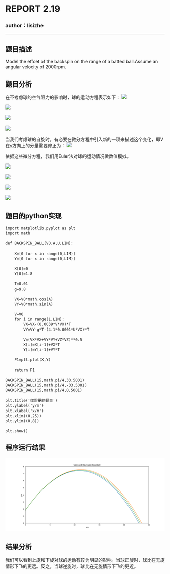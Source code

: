 # REPORT 2.19
### author：lisizhe

***
## 题目描述
Model the effcet of the backspin on the range of a batted ball.Assume an angular velocity of 2000rpm.
## 题目分析
在不考虑球的空气阻力的影响时，球的运动方程表示如下：
![](http://latex.codecogs.com/gif.latex?\frac{dx}{dt}=v_x)

![](http://latex.codecogs.com/gif.latex?\frac{dy}{dt}=v_y)

![](http://latex.codecogs.com/gif.latex?\frac{dv_x}{dt}=0)

![](http://latex.codecogs.com/gif.latex?\frac{dv_y}{dt}=-g)

当我们考虑球的自旋时，有必要在微分方程中引入新的一项来描述这个变化，即V在y方向上的分量需要修正为：
![](http://latex.codecogs.com/gif.latex?\frac{dv_y}{dt}=-g-\frac{S_{0}v_{x}\omega}{m})

依据这些微分方程，我们用Euler法对球的运动情况做数值模拟。

![](http://latex.codecogs.com/gif.latex?x_i=x_{i-1}+v_x\Delta{T})

![](http://latex.codecogs.com/gif.latex?y_i=y_{i-1}+v_y\Delta{T})

![](http://latex.codecogs.com/gif.latex?v_{x,i}=v_{x,i-1}-\frac{B_2}{m}v_{i-1}v_{x,i-1}\Delta{T})

![](http://latex.codecogs.com/gif.latex?v_{y,i}=v_{y,i-1}-g\Delta{T}-\frac{S_{0}v_{x,i-1}\omega\Delta{T}}{m})

## 题目的python实现
```
import matplotlib.pyplot as plt
import math

def BACKSPIN_BALL(V0,A,U,LIM):
    
    X=[0 for x in range(0,LIM)]
    Y=[0 for x in range(0,LIM)]
    
    X[0]=0
    Y[0]=1.8
    
    T=0.01
    g=9.8

    VX=V0*math.cos(A)
    VY=V0*math.sin(A)
   
    V=V0
    for i in range(1,LIM):
        VX=VX-(0.0039*V*VX)*T
        VY=VY-g*T-(4.1*0.0001*U*VX)*T
    
        V=(VX*VX+VY*VY+VZ*VZ)**0.5
        X[i]=X[i-1]+VX*T
        Y[i]=Y[i-1]+VY*T
           
    P1=plt.plot(X,Y)
       
    return P1

BACKSPIN_BALL(15,math.pi/4,33,5001)
BACKSPIN_BALL(15,math.pi/4,-33,5001)
BACKSPIN_BALL(15,math.pi/4,0,5001)

plt.title('你需要的题目')
plt.ylabel('y/m')
plt.xlabel('x/m')
plt.xlim((0,25))
plt.ylim((0,8))

plt.show()
```

## 程序运行结果
![](https://github.com/lisizhe/computationalphysics_N2015301510086/blob/master/Exercise_05/Figure_1.png)

## 结果分析
我们可以看到上旋和下旋对球的运动有较为明显的影响。当球正旋时，球比在无旋情形下飞的更远。反之，当球逆旋时，球比在无旋情形下飞的更近。
